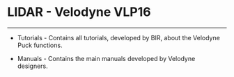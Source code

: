 # LIDAR - Velodyne VLP16

---

* Tutorials - Contains all tutorials, developed by BIR, about the Velodyne Puck functions.

* Manuals - Contains the main manuals developed by Velodyne designers.

